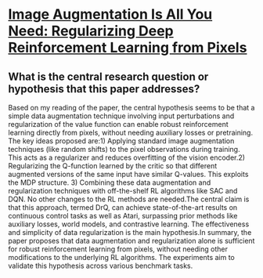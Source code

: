 # [Image Augmentation Is All You Need: Regularizing Deep Reinforcement   Learning from Pixels](https://arxiv.org/abs/2004.13649)

## What is the central research question or hypothesis that this paper addresses?

Based on my reading of the paper, the central hypothesis seems to be that a simple data augmentation technique involving input perturbations and regularization of the value function can enable robust reinforcement learning directly from pixels, without needing auxiliary losses or pretraining. The key ideas proposed are:1) Applying standard image augmentation techniques (like random shifts) to the pixel observations during training. This acts as a regularizer and reduces overfitting of the vision encoder.2) Regularizing the Q-function learned by the critic so that different augmented versions of the same input have similar Q-values. This exploits the MDP structure. 3) Combining these data augmentation and regularization techniques with off-the-shelf RL algorithms like SAC and DQN. No other changes to the RL methods are needed.The central claim is that this approach, termed DrQ, can achieve state-of-the-art results on continuous control tasks as well as Atari, surpassing prior methods like auxiliary losses, world models, and contrastive learning. The effectiveness and simplicity of data regularization is the main hypothesis.In summary, the paper proposes that data augmentation and regularization alone is sufficient for robust reinforcement learning from pixels, without needing other modifications to the underlying RL algorithms. The experiments aim to validate this hypothesis across various benchmark tasks.

